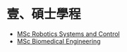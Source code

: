# 壹、碩士學程

* [MSc Robotics Systems and Control](https://taiwanese-in-ethz.gitbook.io/guide/~/edit/drafts/-LICqAWKDQBTx0Ga0gLX/yi-shi-cheng-jie/msc-robotics-systems-and-control)
* [MSc Biomedical Engineering](https://taiwanese-in-ethz.gitbook.io/guide/~/edit/drafts/-LICqAWKDQBTx0Ga0gLX/yi-shi-cheng-jie/msc-biomedical-engineering)

